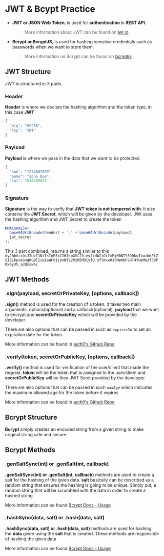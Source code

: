 # JWT & Bcypt Practice

- **JWT or JSON Web Token**, is used for **authentication** in **REST API**.

  > More information about JWT can be found on [jwt.io](https://jwt.io/)

- **Bcrypt or BcryptJS**, is used for hashing sensitive credentials such as passwords when we want to store them.
  > More information on Bcrypt can be found on [bcryptjs](https://www.npmjs.com/package/bcryptjs)

## JWT Structure

JWT is structured in 3 parts.

### Header

**Header** is where we declare the hashing algorithm and the token type, in this case **JWT**

```javascript
{
  "alg": "HS256",
  "typ": "JWT"
}
```

### Payload

**Payload** is where we pass in the data that we want to be protected.

```javascript
{
  "sub": "1234567890",
  "name": "John Doe",
  "iat": 1516239022
}
```

### Signature

**Signature** is the way to verify that **JWT token is not tempered with**. It also contains the **JWT Secret**, which will be given by the developer. JWt uses the hashing algorithm and JWT Secret to create the token

```javascript
HMACSHA256(
  base64UrlEncode(header) + '.' + base64UrlEncode(payload),
  jwt_secret
);
```

This 3 part combined, returns a string similar to this `eyJhbGciOiJIUzI1NiIsInR5cCI6IkpXVCJ9.eyJzdWIiOiIxMjM0NTY3ODkwIiwibmFtZSI6IkpvaG4gRG9lIiwiaWF0IjoxNTE2MjM5MDIyfQ.SflKxwRJSMeKKF2QT4fwpMeJf36POk6yJV_adQssw5c`

## JWT Methods

### .sign(payload, secretOrPrivateKey, [options, callback])

**.sign()** method is used for the creation of a token.
It takes two main arguments, options(optional) and a callback(optional). **payload** that we want to encrypt and **secretOrPrivateKey** which will be provided by the developer.

There are also options that can be passed in such as `expiresIn` to set an expiration date for the token.

More information can be found in [auth0's Github Repo](https://github.com/auth0/node-jsonwebtoken#usage)

### .verify(token, secretOrPublicKey, [options, callback])

**.verify()** method is used for verification of the user/client that made the request. **token** will be the token that is assigned to the user/client and **secretOrPublicKey** will be they JWT Scret provided by the developer.

There are also options that can be passed in such `maxAge` which indicates the maximum allowed age for the token before it expires

More information can be found in [auth0's Github Repo](https://github.com/auth0/node-jsonwebtoken#usage)

## Bcrypt Structure

**Bcrypt** simply creates an encoded string from a given string to make original string safe and secure

## Bcrypt Methods

### .genSaltSync(int) or .genSalt(int, callback)

**.genSaltSync(int) or .genSalt(int, callback)** methods are used to create a salt for the hashing of the given data.
**salt** basically can be described as a random string that ensures the hashing is going to be unique. Simply put, a random string that will be scrumbled with the data in order to create a hashed string

More information can be found [Bcrypt Docs - Usage](https://www.npmjs.com/package/bcryptjs#usage)

### .hashSync(data, salt) or .hash(data, salt)

**.hashSync(data, salt) or .hash(data, salt)** methods are used for hashing the **data** given using the **salt** that is created. These methods are responsible of hashing the given data

More information can be found [Bcrypt Docs - Usage](https://www.npmjs.com/package/bcryptjs#usage)
